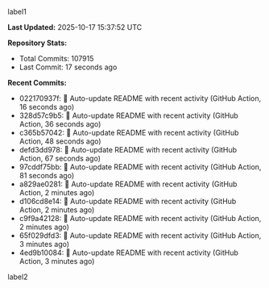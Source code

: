 
label1 
<!-- ACTIVITY_START -->
**Last Updated:** 2025-10-17 15:37:52 UTC

**Repository Stats:**
- Total Commits: 107915
- Last Commit: 17 seconds ago

**Recent Commits:**
- 022170937f: 🤖 Auto-update README with recent activity (GitHub Action, 16 seconds ago)
- 328d57c9b5: 🤖 Auto-update README with recent activity (GitHub Action, 36 seconds ago)
- c365b57042: 🤖 Auto-update README with recent activity (GitHub Action, 48 seconds ago)
- defd3dd978: 🤖 Auto-update README with recent activity (GitHub Action, 67 seconds ago)
- 97cddf75bb: 🤖 Auto-update README with recent activity (GitHub Action, 81 seconds ago)
- a829ae0281: 🤖 Auto-update README with recent activity (GitHub Action, 2 minutes ago)
- d106cd8e14: 🤖 Auto-update README with recent activity (GitHub Action, 2 minutes ago)
- c9f9a42128: 🤖 Auto-update README with recent activity (GitHub Action, 2 minutes ago)
- 65f029dfd3: 🤖 Auto-update README with recent activity (GitHub Action, 3 minutes ago)
- 4ed9b10084: 🤖 Auto-update README with recent activity (GitHub Action, 3 minutes ago)
<!-- ACTIVITY_END -->

label2
